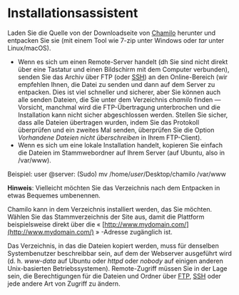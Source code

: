 # Installationsassistent

Laden Sie die Quelle von der Downloadseite von [Chamilo](http://www.chamilo.org/en/download) herunter und entpacken Sie sie \(mit einem Tool wie 7-zip unter Windows oder _tar_ unter Linux/macOS\).

* Wenn es sich um einen Remote-Server handelt \(dh Sie sind nicht direkt über eine Tastatur und einen Bildschirm mit dem Computer verbunden\), senden Sie das Archiv über FTP \(oder [SSH](http://fr.wikipedia.org/wiki/Secure_Shell)\) an den Online-Bereich \(wir empfehlen Ihnen, die Datei zu senden und dann auf dem Server zu entpacken. Dies ist viel schneller und sicherer, aber Sie können auch alle senden Dateien, die Sie unter dem Verzeichnis _chamilo_ finden _—_ Vorsicht, manchmal wird die FTP-Übertragung unterbrochen und die Installation kann nicht sicher abgeschlossen werden. Stellen Sie sicher, dass alle Dateien übertragen wurden, indem Sie das Protokoll überprüfen und ein zweites Mal senden, überprüfen Sie die Option _Vorhandene Dateien nicht überschreiben_ in Ihrem FTP-Client\).
* Wenn es sich um eine lokale Installation handelt, kopieren Sie einfach die Dateien im Stammwebordner auf Ihrem Server \(auf Ubuntu, also in /var/www\).

Beispiel: user @server: \(Sudo\) mv /home/_user_/Desktop/chamilo /var/www

**Hinweis**: Vielleicht möchten Sie das Verzeichnis nach dem Entpacken in etwas Bequemes umbenennen.

Chamilo kann in dem Verzeichnis installiert werden, das Sie möchten. Wählen Sie das Stammverzeichnis der Site aus, damit die Plattform beispielsweise direkt über die « [http://www.mydomain.com/](http://www.mydomain.com/) » -Adresse zugänglich ist.

Das Verzeichnis, in das die Dateien kopiert werden, muss für denselben Systembenutzer beschreibbar sein, auf dem der Webserver ausgeführt wird \(d. h. _www-data_ auf Ubuntu oder _httpd_ oder _nobody_ auf einigen anderen Unix-basierten Betriebssystemen\). Remote-Zugriff müssen Sie in der Lage sein, die Berechtigungen für die Dateien und Ordner über [FTP](http://fr.wikipedia.org/wiki/FileZilla), [SSH](http://fr.wikipedia.org/wiki/Secure_Shell) oder jede andere Art von Zugriff zu ändern.